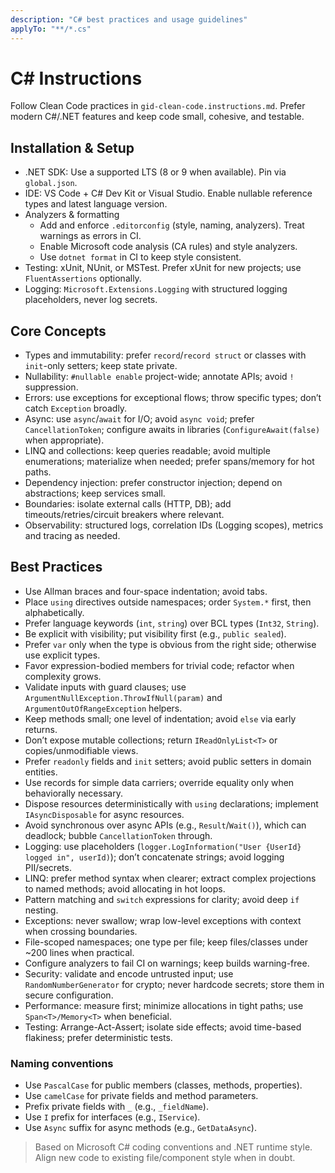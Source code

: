```yaml
---
description: "C# best practices and usage guidelines"
applyTo: "**/*.cs"
---
```


# C# Instructions

Follow Clean Code practices in `gid-clean-code.instructions.md`. Prefer modern C#/.NET features and keep code small, cohesive, and testable.

## Installation & Setup

- .NET SDK: Use a supported LTS (8 or 9 when available). Pin via `global.json`.
- IDE: VS Code + C# Dev Kit or Visual Studio. Enable nullable reference types and latest language version.
- Analyzers & formatting
  - Add and enforce `.editorconfig` (style, naming, analyzers). Treat warnings as errors in CI.
  - Enable Microsoft code analysis (CA rules) and style analyzers.
  - Use `dotnet format` in CI to keep style consistent.
- Testing: xUnit, NUnit, or MSTest. Prefer xUnit for new projects; use `FluentAssertions` optionally.
- Logging: `Microsoft.Extensions.Logging` with structured logging placeholders, never log secrets.

## Core Concepts

- Types and immutability: prefer `record`/`record struct` or classes with `init`-only setters; keep state private.
- Nullability: `#nullable enable` project-wide; annotate APIs; avoid `!` suppression.
- Errors: use exceptions for exceptional flows; throw specific types; don’t catch `Exception` broadly.
- Async: use `async`/`await` for I/O; avoid `async void`; prefer `CancellationToken`; configure awaits in libraries (`ConfigureAwait(false)` when appropriate).
- LINQ and collections: keep queries readable; avoid multiple enumerations; materialize when needed; prefer spans/memory for hot paths.
- Dependency injection: prefer constructor injection; depend on abstractions; keep services small.
- Boundaries: isolate external calls (HTTP, DB); add timeouts/retries/circuit breakers where relevant.
- Observability: structured logs, correlation IDs (Logging scopes), metrics and tracing as needed.

## Best Practices

- Use Allman braces and four-space indentation; avoid tabs.
- Place `using` directives outside namespaces; order `System.*` first, then alphabetically.
- Prefer language keywords (`int`, `string`) over BCL types (`Int32`, `String`).
- Be explicit with visibility; put visibility first (e.g., `public sealed`).
- Prefer `var` only when the type is obvious from the right side; otherwise use explicit types.
- Favor expression-bodied members for trivial code; refactor when complexity grows.
- Validate inputs with guard clauses; use `ArgumentNullException.ThrowIfNull(param)` and `ArgumentOutOfRangeException` helpers.
- Keep methods small; one level of indentation; avoid `else` via early returns.
- Don’t expose mutable collections; return `IReadOnlyList<T>` or copies/unmodifiable views.
- Prefer `readonly` fields and `init` setters; avoid public setters in domain entities.
- Use records for simple data carriers; override equality only when behaviorally necessary.
- Dispose resources deterministically with `using` declarations; implement `IAsyncDisposable` for async resources.
- Avoid synchronous over async APIs (e.g., `Result`/`Wait()`), which can deadlock; bubble `CancellationToken` through.
- Logging: use placeholders (`logger.LogInformation("User {UserId} logged in", userId)`); don’t concatenate strings; avoid logging PII/secrets.
- LINQ: prefer method syntax when clearer; extract complex projections to named methods; avoid allocating in hot loops.
- Pattern matching and `switch` expressions for clarity; avoid deep `if` nesting.
- Exceptions: never swallow; wrap low-level exceptions with context when crossing boundaries.
- File-scoped namespaces; one type per file; keep files/classes under ~200 lines when practical.
- Configure analyzers to fail CI on warnings; keep builds warning-free.
- Security: validate and encode untrusted input; use `RandomNumberGenerator` for crypto; never hardcode secrets; store them in secure configuration.
- Performance: measure first; minimize allocations in tight paths; use `Span<T>/Memory<T>` when beneficial.
- Testing: Arrange-Act-Assert; isolate side effects; avoid time-based flakiness; prefer deterministic tests.

### Naming conventions

- Use `PascalCase` for public members (classes, methods, properties).
- Use `camelCase` for private fields and method parameters.
- Prefix private fields with `_` (e.g., `_fieldName`).
- Use `I` prefix for interfaces (e.g., `IService`).
- Use `Async` suffix for async methods (e.g., `GetDataAsync`).

> Based on Microsoft C# coding conventions and .NET runtime style. Align new code to existing file/component style when in doubt.
